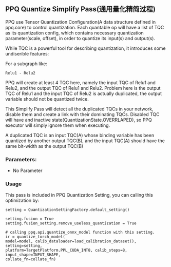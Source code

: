 ## PPQ Quantize Simplify Pass(通用量化精简过程)

PPQ use Tensor Quantization Configuration(A data structure defined in ppq.core) to
control quantization. Each quantable op will have a list of TQC as its quantization config,
which contains necessary quantization parameter(scale, offset), in order to quantize its input(s) and output(s).

While TQC is a powerful tool for describing quantization, it introduces some undiserible features:

For a subgraph like:

    Relu1 - Relu2

PPQ will create at least 4 TQC here, namely the input TQC of Relu1 and Relu2, and the output TQC of Relu1 and Relu2.
Problem here is the output TQC of Relu1 and the input TQC of Relu2 is actually duplicated, the output variable
should not be quantized twice.

This Simplify Pass will detect all the duplicated TQCs in your network, disable them and create a link with their
dominating TQCs. Disabled TQC will have and inactive state(QuantizationState.OVERRLAPED), so PPQ executor will 
simply ignore them when executing.

A duplicated TQC is an input TQC(A) whose binding variable has been quantized by another output TQC(B),
and the input TQC(A) should have the same bit-width as the output TQC(B)

### Parameters:

* No Parameter

### Usage
This pass is included in PPQ Quantization Setting, you can calling this optimization by:

    setting = QuantizationSettingFactory.default_setting()

    setting.fusion = True
    setting.fusion_setting.remove_useless_quantization = True

    # calling ppq.api.quantize_onnx_model function with this setting.
    ir = quantize_torch_model(
    model=model, calib_dataloader=load_calibration_dataset(), setting=setting,
    platform=TargetPlatform.PPL_CUDA_INT8, calib_steps=8, input_shape=INPUT_SHAPE, 
    collate_fn=collate_fn)
